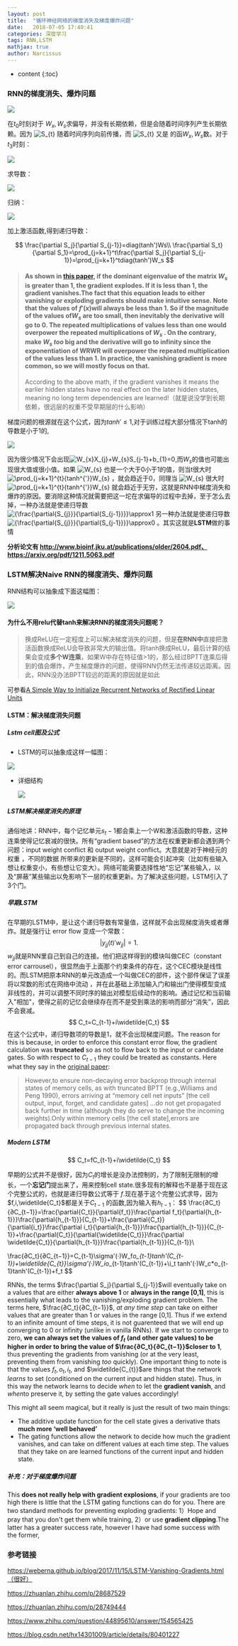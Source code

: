 ```yaml
---
layout: post
title:  "循环神经网络的梯度消失及梯度爆炸问题"
date:   2018-07-05 17:40:41
categories: 深度学习
tags: RNN,LSTM
mathjax: true
author: Narcissus
---
```


* content
{:toc}
### RNN的梯度消失、爆炸问题



![](https://narcissuspicbed.oss-cn-hangzhou.aliyuncs.com/RNN_structure1.png)

在$t_0$时刻对于 $W_x,W_s$求偏导，并没有长期依赖，但是会随着时间序列产生长期依赖。因为 ![S_{t}](https://www.zhihu.com/equation?tex=S_%7Bt%7D) 随着时间序列向前传播，而 ![S_{t}](https://www.zhihu.com/equation?tex=S_%7Bt%7D) 又是  的函$W_x,W_s$数。对于$t_3$时刻：

![](https://narcissuspicbed.oss-cn-hangzhou.aliyuncs.com/rnn_t3.png)

求导数：

![](https://narcissuspicbed.oss-cn-hangzhou.aliyuncs.com/rnn_t3_derivative.png)

归纳：

![](https://narcissuspicbed.oss-cn-hangzhou.aliyuncs.com/rnn_tt_derivative.png)

加上激活函数,得到递归导数：


$$
\frac{\partial S_j}{\partial S_{j-1}}=diag(tanh')Ws\\
\frac{\partial S_t}{\partial S_1}=\prod_{j=k+1}^t\frac{\partial S_j}{\partial S_{j-1}}=\prod_{j=k+1}^tdiag(tanh')W_s
$$

> #### As shown in [this paper](https://arxiv.org/pdf/1211.5063.pdf), if the dominant eigenvalue of the matrix $W_s$ is greater than 1, the gradient explodes. If it is less than 1, the gradient vanishes.The fact that this equation leads to either vanishing or exploding gradients should make intuitive sense. Note that the values of $f′(x)$will always be less than 1. So if the magnitude of the values of$W_s$  are too small, then inevitably the derivative will go to 0. The repeated multiplications of values less than one would overpower the repeated multiplications of $W_s$ . On the contrary, make $W_s$ *too* big and the derivative will go to infinity since the exponentiation of WRWR will overpower the repeated multiplication of the values less than 1. In practice, **the vanishing gradient is more common**, so we will mostly focus on that.
>
>  According to the above math, if the gradient vanishes it means the earlier hidden states have no real effect on the later hidden states, meaning no long term dependencies are learned!（就是说没学到长期依赖，很远层的权重不受早期层的什么影响）

梯度问题的根源就在这个公式，因为$tanh'\leq1$,对于训练过程大部分情况下tanh的导数是小于1的,

![](https://narcissuspicbed.oss-cn-hangzhou.aliyuncs.com/tanh_fig.png)

因为很少情况下会出现![W_{x}X_{j}+W_{s}S_{j-1}+b_{1}=0](https://www.zhihu.com/equation?tex=W_%7Bx%7DX_%7Bj%7D%2BW_%7Bs%7DS_%7Bj-1%7D%2Bb_%7B1%7D%3D0),而$W_s​$ 的值也可能出现很大值或很小值。如果 ![W_{s}](https://www.zhihu.com/equation?tex=W_%7Bs%7D) 也是一个大于0小于1的值，则当t很大时 ![\prod_{j=k+1}^{t}{tanh^{'}}W_{s}](https://www.zhihu.com/equation?tex=%5Cprod_%7Bj%3Dk%2B1%7D%5E%7Bt%7D%7Btanh%5E%7B%27%7D%7DW_%7Bs%7D) ，就会趋近于0，同理当 ![W_{s}](https://www.zhihu.com/equation?tex=W_%7Bs%7D) 很大时 ![\prod_{j=k+1}^{t}{tanh^{'}}W_{s}](https://www.zhihu.com/equation?tex=%5Cprod_%7Bj%3Dk%2B1%7D%5E%7Bt%7D%7Btanh%5E%7B%27%7D%7DW_%7Bs%7D) 就会趋近于无穷，这就是RNN中梯度消失和爆炸的原因。要消除这种情况就需要把这一坨在求偏导的过程中去掉，至于怎么去掉，一种办法就是使递归导数 ![{\frac{\partial{S_{j}}}{\partial{S_{j-1}}}}\approx1](https://www.zhihu.com/equation?tex=%7B%5Cfrac%7B%5Cpartial%7BS_%7Bj%7D%7D%7D%7B%5Cpartial%7BS_%7Bj-1%7D%7D%7D%7D%5Capprox1) 另一种办法就是使递归导数 ![{\frac{\partial{S_{j}}}{\partial{S_{j-1}}}}\approx0](https://www.zhihu.com/equation?tex=%7B%5Cfrac%7B%5Cpartial%7BS_%7Bj%7D%7D%7D%7B%5Cpartial%7BS_%7Bj-1%7D%7D%7D%7D%5Capprox0) 。其实这就是**LSTM**做的事情

**分析论文有 http://www.bioinf.jku.at/publications/older/2604.pdf、https://arxiv.org/pdf/1211.5063.pdf**

### LSTM解决Naive RNN的梯度消失、爆炸问题



RNN结构可以抽象成下面这幅图：

![](https://narcissuspicbed.oss-cn-hangzhou.aliyuncs.com/rnn_cell.png)

#### 为什么不用relu代替tanh来解决RNN的梯度消失问题呢？

> 换成ReLU在一定程度上可以解决梯度消失的问题，但是**在RNN中**直接把激活函数换成ReLU会导致非常大的输出值。将tanh换成ReLU，最后计算的结果会变成**多个W连乘**，如果W中存在特征值>1的，那么经过BPTT连乘后得到的值会爆炸，产生梯度爆炸的问题，使得RNN仍然无法传递较远距离。因此，RNN没办法BPTT较远的距离的原因就是如此

可参看[A Simple Way to Initialize Recurrent Networks of Rectified Linear Units](https://arxiv.org/abs/1504.00941)

#### LSTM：解决梯度消失问题

##### Lstm cell图及公式

- LSTM的可以抽象成这样一幅图：

![](https://narcissuspicbed.oss-cn-hangzhou.aliyuncs.com/lstm_cell.png)

- 详细结构

  ![](https://narcissuspicbed.oss-cn-hangzhou.aliyuncs.com/lstm_cell_equation.jpg)

##### LSTM解决梯度消失的原理

通俗地讲：RNN中，每个记忆单元$s_t-1$都会乘上一个W和激活函数的导数，这种连乘使得记忆衰减的很快。所有“gradient based”的方法在权重更新都会遇到两个问题：input weight conflict 和 output weight conflict。大意就是对于神经元的权重 ，不同的数据 所带来的更新是不同的，这样可能会引起冲突（比如有些输入想让权重变小，有些想让它变大）。网络可能需要选择性地“忘记”某些输入，以及“屏蔽”某些输出以免影响下一层的权重更新。为了解决这些问题，LSTM引入了3个门。

##### 早期LSTM

在早期的LSTM中，是让这个递归导数有常量值，这样就不会出现梯度消失或者爆炸。就是强行让 error flow 变成一个常数：
$$
|y_{jj}(t)'w_{jj}|=1.
$$
 $w_{jj}$就是RNN里自己到自己的连接。他们把这样得到的模块叫做CEC（constant error carrousel），很显然由于上面那个约束条件的存在，这个CEC模块是线性的。而LSTM把原本RNN的单元改造成一个叫做CEC的部件，这个部件保证了误差将以常数的形式在网络中流动 ，并在此基础上添加输入门和输出门使得模型变成非线性的，并可以调整不同时序的输出对模型后续动作的影响。通过记忆和当前输入"相加"，使得之前的记忆会继续存在而不是受到乘法的影响而部分“消失”，因此不会衰减。
$$
C_t=C_{t-1}+i\widetilde{C_t}
$$
在这个公式中，递归导数项的导数是1，就不会出现梯度问题。The reason for this is because, in order to enforce this constant error flow, the gradient calculation was **truncated** so as not to flow back to the input or candidate gates. So with respect to $C_{t−1}$ they could be treated as constants. Here what they say in the [original paper](http://www.bioinf.jku.at/publications/older/2604.pdf):

> However,to ensure non-decaying error backprop through internal states of memory cells, as with truncated BPTT (e.g.,Williams and Peng 1990), errors arriving at “memory cell net inputs” [the cell output, input, forget, and candidate gates] …do not get propagated back further in time (although they do serve to change the incoming weights).Only within memory cells [the cell state],errors are propagated back through previous internal states.

##### Modern LSTM

$$
C_t=fC_{t-1}+i\widetilde{C_t}
$$



早期的公式并不是很好，因为$C_t$的增长是没办法控制的，为了限制无限制的增长，一个**忘记门**提出来了，用来控制cell state.很多现有的解释也不是基于现在这个完整公式的，也就是递归导数公式等于 $f$.现在基于这个完整公式求导，因为$f,i,\widetilde{C_t}$都是关于$C_{t-1}$ 的函数,因为输入有$h_{t-1}​$：
$$
\frac{∂C_t}{∂C_{t−1}}=\frac{\partial{C_t}}{\partial{f_t}}\frac{\partial f_t}{\partial{h_{t-1}}}\frac{\partial{h_{t-1}}}{C_{t-1}}+\frac{\partial{C_t}}{\partial{i_t}}\frac{\partial i_t}{\partial{h_{t-1}}}\frac{\partial{h_{t-1}}}{C_{t-1}}+\frac{\partial{C_t}}{\partial{\widetilde{C_t}}}\frac{\partial \widetilde{C_t}}{\partial{h_{t-1}}}\frac{\partial{h_{t-1}}}{C_{t-1}}\\

\frac{∂C_t}{∂C_{t−1}}=C_{t-1}\sigma'(·)W_f*o_{t-1}tanh'(C_{t-1})+\widetilde{C_{t}}\sigma'(·)W_i*o_{t-1}tanh'(C_{t-1})+\\i_t tanh'(·)W_c*o_{t-1}tanh'(C_{t-1})+f_t
$$


RNNs, the terms $\frac{\partial S_j}{\partial S_{j-1}}$will eventually take on a values that are either **always above 1** or **always in the range [0,1]**, this is essentially what leads to the vanishing/exploding gradient problem. The terms here, $\frac{∂C_t}{∂C_{t−1}}$, *at any time step* can take on either values that are greater than 1 or values in the range [0,1]. Thus if we extend to an infinite amount of time steps, it is not guarenteed that we will end up converging to 0 or infinity (unlike in vanilla RNNs). If we start to converge to zero, **we can always set the values of $f_t$ (and other gate values) to be higher in order to bring the value of $\frac{∂C_t}{∂C_{t−1}}$closer to 1**, thus preventing the gradients from vanishing (or at the very least, preventing them from vanishing *too* quickly). One important thing to note is that the values $f_t,o_t,i_t$, and $\widetilde{C_{t}}$are things that the network *learns* to set (conditioned on the current input and hidden state). Thus, in this way the network learns to decide *when* to let the **gradient vanish**, and *when*to preserve it, by setting the gate values accordingly!

This might all seem magical, but it really is just the result of two main things:

- The additive update function for the cell state gives a derivative thats **much more ‘well behaved’**
- The gating functions allow the network to decide how much the gradient vanishes, and can take on different values at each time step. The values that they take on are learned functions of the current input and hidden state.

##### 补充：对于梯度爆炸问题

This **does not really help with gradient explosions**, if your gradients are too high there is little that the LSTM gating functions can do for you. There are two standard methods for preventing exploding gradients: 1）Hope and pray that you don't get them while training, 2）or use **gradient clipping**.The latter has a greater success rate, however I have had some success with the former, 

### 参考链接

https://weberna.github.io/blog/2017/11/15/LSTM-Vanishing-Gradients.html（很好）

https://zhuanlan.zhihu.com/p/28687529

https://zhuanlan.zhihu.com/p/28749444

https://www.zhihu.com/question/44895610/answer/154565425

https://blog.csdn.net/hx14301009/article/details/80401227 